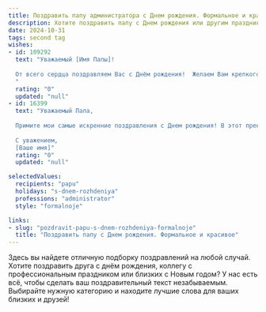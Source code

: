 ```yaml
---
title: Поздравить папу администратора c Днем рождения. Формальное и красивое
description: Хотите поздравить папу c Днем рождения или другим праздником? Наш ИИ создаст незабываемое поздравление, а вы обязательно выделитесь среди других.  
date: 2024-10-31
tags: second tag
wishes:
- id: 109292
  text: "Уважаемый [Имя Папы]!
  
  От всего сердца поздравляем Вас с Днём рождения!  Желаем Вам крепкого здоровья, благополучия, профессиональных успехов в Вашей важной и ответственной работе администратора. Пусть каждый день будет наполнен радостью,  успехами и приятными моментами.  Счастья Вам и Вашим близким!
  "
  rating: "0"
  updated: "null"
- id: 16399
  text: "Уважаемый Папа,
  
  Примите мои самые искренние поздравления с Днем рождения! В этот прекрасный день хочу от всей души пожелать вам здоровья, счастья и благополучия. Ваша профессиональная деятельность в роли Администратора всегда вызывает уважение и восхищение, и я уверен, что в будущем ваши успехи будут только множиться. Пусть этот год принесет вам множество радостных моментов и новых достижений. С праздничным настроением и любовью!
  
  С уважением,
  [Ваше имя]"
  rating: "0"
  updated: "null"

selectedValues:
  recipients: "papu"
  holidays: "s-dnem-rozhdeniya"
  professions: "administrator"
  style: "formalnoje"

links:
- slug: "pozdravit-papu-s-dnem-rozhdeniya-formalnoje"
  title: "Поздравить папу c Днем рождения. Формальное и красивое"
---
```


Здесь вы найдете отличную подборку поздравлений на любой случай.
Хотите поздравить друга с днём рождения, коллегу с профессиональным праздником или близких с Новым годом? У нас есть всё, чтобы сделать ваш поздравительный текст незабываемым. Выбирайте нужную категорию и находите лучшие слова для ваших близких и друзей!
